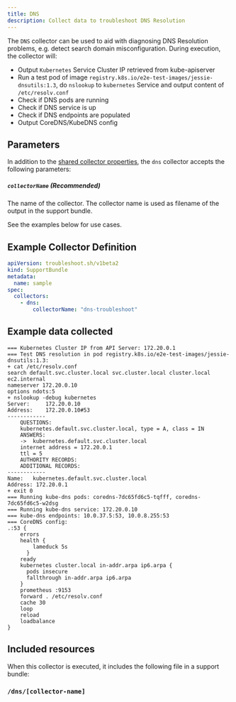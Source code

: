 ```yaml
---
title: DNS
description: Collect data to troubleshoot DNS Resolution
---
```


The `DNS` collector can be used to aid with diagnosing DNS Resolution problems, e.g. detect search domain misconfiguration. During execution, the collector will:

- Output `Kubernetes` Service Cluster IP retrieved from kube-apiserver
- Run a test pod of image `registry.k8s.io/e2e-test-images/jessie-dnsutils:1.3`, do `nslookup` to `kubernetes` Service and output content of `/etc/resolv.conf`
- Check if DNS pods are running
- Check if DNS service is up
- Check if DNS endpoints are populated
- Output CoreDNS/KubeDNS config

## Parameters

In addition to the [shared collector properties](https://troubleshoot.sh/docs/collect/collectors/#shared-properties), the `dns` collector accepts the following parameters:

##### `collectorName` (Recommended)

The name of the collector. The collector name is used as filename of the output in the support bundle.

See the examples below for use cases.

## Example Collector Definition

```yaml
apiVersion: troubleshoot.sh/v1beta2
kind: SupportBundle
metadata:
  name: sample
spec:
  collectors:
    - dns:
        collectorName: "dns-troubleshoot"
```

## Example data collected

```
=== Kubernetes Cluster IP from API Server: 172.20.0.1
=== Test DNS resolution in pod registry.k8s.io/e2e-test-images/jessie-dnsutils:1.3:
+ cat /etc/resolv.conf
search default.svc.cluster.local svc.cluster.local cluster.local ec2.internal
nameserver 172.20.0.10
options ndots:5
+ nslookup -debug kubernetes
Server:		172.20.0.10
Address:	172.20.0.10#53
------------
    QUESTIONS:
	kubernetes.default.svc.cluster.local, type = A, class = IN
    ANSWERS:
    ->  kubernetes.default.svc.cluster.local
	internet address = 172.20.0.1
	ttl = 5
    AUTHORITY RECORDS:
    ADDITIONAL RECORDS:
------------
Name:	kubernetes.default.svc.cluster.local
Address: 172.20.0.1
+ exit 0
=== Running kube-dns pods: coredns-7dc65fd6c5-tqfff, coredns-7dc65fd6c5-w2dsg
=== Running kube-dns service: 172.20.0.10
=== kube-dns endpoints: 10.0.37.5:53, 10.0.8.255:53
=== CoreDNS config:
.:53 {
    errors
    health {
        lameduck 5s
      }
    ready
    kubernetes cluster.local in-addr.arpa ip6.arpa {
      pods insecure
      fallthrough in-addr.arpa ip6.arpa
    }
    prometheus :9153
    forward . /etc/resolv.conf
    cache 30
    loop
    reload
    loadbalance
}
```

## Included resources

When this collector is executed, it includes the following file in a support bundle:

### `/dns/[collector-name]`
